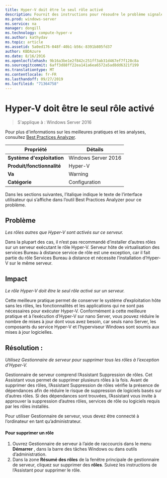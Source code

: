 ```yaml
---
title: Hyper-V doit être le seul rôle activé
description: Fournit des instructions pour résoudre le problème signalé par cette règle de Best Practices Analyzer.
ms.prod: windows-server
ms.service: na
manager: dongill
ms.technology: compute-hyper-v
ms.author: kathydav
ms.topic: article
ms.assetid: 5a0ed176-048f-40b1-b56c-8391b805fd37
author: KBDAzure
ms.date: 8/16/2016
ms.openlocfilehash: 9b16a3be1e2f842c251ff3ab31d467ef7f128c8a
ms.sourcegitcommit: 6aff3d88ff22ea141a6ea6572a5ad8dd6321f199
ms.translationtype: MT
ms.contentlocale: fr-FR
ms.lasthandoff: 09/27/2019
ms.locfileid: "71364758"
---
```

# <a name="hyper-v-should-be-the-only-enabled-role"></a>Hyper-V doit être le seul rôle activé

>S'applique à : Windows Server 2016

Pour plus d'informations sur les meilleures pratiques et les analyses, consultez [Best Practices Analyzer](https://go.microsoft.com/fwlink/?LinkId=122786).  
  
|Propriété|Détails|  
|-|-|  
|**Système d'exploitation**|Windows Server 2016|  
|**Produit/fonctionnalité**|Hyper-V|  
|**Va**|Warning|  
|**Catégorie**|Configuration|  
  
Dans les sections suivantes, l’italique indique le texte de l’interface utilisateur qui s’affiche dans l’outil Best Practices Analyzer pour ce problème.  
  
## <a name="issue"></a>Problème  
  
*Les rôles autres que Hyper-V sont activés sur ce serveur.*  
  
Dans la plupart des cas, il n’est pas recommandé d’installer d’autres rôles sur un serveur exécutant le rôle Hyper-V. Serveur hôte de virtualisation des services Bureau à distance service de rôle est une exception, car il fait partie du rôle Services Bureau à distance et nécessite l’installation d’Hyper-V sur le même serveur.  
  
## <a name="impact"></a>Impact  
  
*Le rôle Hyper-V doit être le seul rôle activé sur un serveur.*  
  
Cette meilleure pratique permet de conserver le système d’exploitation hôte sans les rôles, les fonctionnalités et les applications qui ne sont pas nécessaires pour exécuter Hyper-V. Conformément à cette meilleure pratique et à l’exécution d’Hyper-V sur nano Server, vous pouvez réduire le nombre de mises à jour dont vous avez besoin, car seuls nano Server, les composants du service Hyper-V et l’hyperviseur Windows sont soumis aux mises à jour logicielles.  
  
## <a name="resolution"></a>Résolution :  
  
*Utilisez Gestionnaire de serveur pour supprimer tous les rôles à l’exception d’Hyper-V.*  
  
Gestionnaire de serveur comprend l’Assistant Suppression de rôles. Cet Assistant vous permet de supprimer plusieurs rôles à la fois. Avant de supprimer des rôles, l’Assistant Suppression de rôles vérifie la présence de dépendances afin de réduire le risque de suppression de logiciels basés sur d’autres rôles. Si des dépendances sont trouvées, l’Assistant vous invite à approuver la suppression d’autres rôles, services de rôle ou logiciels requis par les rôles installés.   
  
Pour utiliser Gestionnaire de serveur, vous devez être connecté à l’ordinateur en tant qu’administrateur.  
  
#### <a name="to-remove-a-role"></a>Pour supprimer un rôle  
  
1.  Ouvrez Gestionnaire de serveur à l’aide de raccourcis dans le menu **Démarrer** , dans la barre des tâches Windows ou dans outils d’administration.  
2.   Dans la zone **Résumé des rôles** de la fenêtre principale de gestionnaire de serveur, cliquez sur supprimer des **rôles**. Suivez les instructions de l’Assistant pour supprimer le rôle.   
  
  
  


